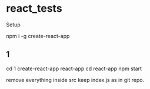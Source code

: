 # react_tests

Setup

npm i -g create-react-app

## 1

cd 1
create-react-app react-app
cd react-app
npm start

remove everything inside src
keep index.js as in git repo.
